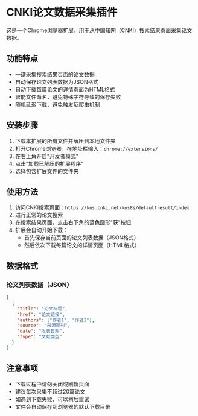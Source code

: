 # CNKI论文数据采集插件

这是一个Chrome浏览器扩展，用于从中国知网（CNKI）搜索结果页面采集论文数据。

## 功能特点

- 一键采集搜索结果页面的论文数据
- 自动保存论文列表数据为JSON格式
- 自动下载每篇论文的详情页面为HTML格式
- 智能文件命名，避免特殊字符导致的保存失败
- 随机延迟下载，避免触发反爬虫机制

## 安装步骤

1. 下载本扩展的所有文件并解压到本地文件夹
2. 打开Chrome浏览器，在地址栏输入：`chrome://extensions/`
3. 在右上角开启"开发者模式"
4. 点击"加载已解压的扩展程序"
5. 选择包含扩展文件的文件夹

## 使用方法

1. 访问CNKI搜索页面：`https://kns.cnki.net/kns8s/defaultresult/index`
2. 进行正常的论文搜索
3. 在搜索结果页面，点击右下角的蓝色圆形"获"按钮
4. 扩展会自动开始下载：
   - 首先保存当前页面的论文列表数据（JSON格式）
   - 然后依次下载每篇论文的详情页面（HTML格式）

## 数据格式

### 论文列表数据（JSON）
```json
[
  {
    "title": "论文标题",
    "href": "论文链接",
    "authors": ["作者1", "作者2"],
    "source": "来源期刊",
    "date": "发表日期",
    "type": "文献类型"
  }
]
```

## 注意事项

- 下载过程中请勿关闭或刷新页面
- 建议每次采集不超过20篇论文
- 如遇到下载失败，可以稍后重试
- 文件会自动保存到浏览器的默认下载目录
